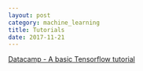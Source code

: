 ```yaml
---
layout: post
category: machine_learning
title: Tutorials
date: 2017-11-21
---
```


[Datacamp - A basic Tensorflow tutorial](https://www.datacamp.com/community/tutorials/tensorflow-tutorial)
